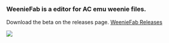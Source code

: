 ### WeenieFab is a editor for AC emu weenie files.
Download the beta on the releases page.
[WeenieFab Releases](https://github.com/harliq/Weenie-Fab/releases/)

![](https://raw.githubusercontent.com/harliq/Weenie-Fab/master/WeenieFab/WeenieFab/files/WeenieFabSS.jpg)